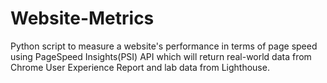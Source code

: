 # Website-Metrics

Python script to measure a website's performance in terms of page speed using PageSpeed Insights(PSI) API which will return real-world data from Chrome User Experience Report and lab data from Lighthouse.
